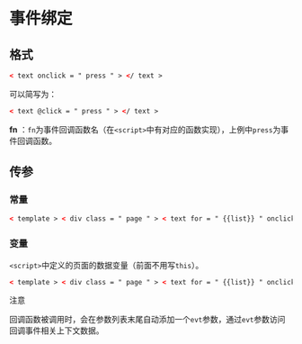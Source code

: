 <!-- 源地址: https://iot.mi.com/vela/quickapp/zh/guide/framework/template/event.html -->

# 事件绑定

## 格式
```html
< text onclick = " press " > </ text >
```

可以简写为：
```html
< text @click = " press " > </ text >
```

**fn** ：`fn`为事件回调函数名（在`<script>`中有对应的函数实现），上例中`press`为事件回调函数。

## 传参

### 常量
```html
< template > < div class = " page " > < text for = " {{list}} " onclick = " handle ($idx , $item) " > {{$item}} </ text > </ div > </ template > < script > export default { private : { list : [ 1 , 2 , 3 , 4 , 5 ] } , handle (idx , item , $evt) { // 点击第一个元素 console.log (idx) // 0 console.log (item) // 1 console.log ($evt) // { pageX: 4, pageY: 246, clientX: 4, clientY: 246, offsetX: 4, offsetY: 246 } } } </ script >
```

### 变量

`<script>`中定义的页面的数据变量（前面不用写`this`）。
```html
< template > < div class = " page " > < text for = " {{list}} " onclick = " handle (total , $item) " > {{$item}} </ text > </ div > </ template > < script > export default { private : { list : [ 1 , 2 , 3 , 4 , 5 ] , total : 0 } , handle (total , num , $evt) { console.log (total) console.log (num) console.log ($evt) } } </ script >
```

注意

回调函数被调用时，会在参数列表末尾自动添加一个`evt`参数，通过`evt`参数访问回调事件相关上下文数据。
